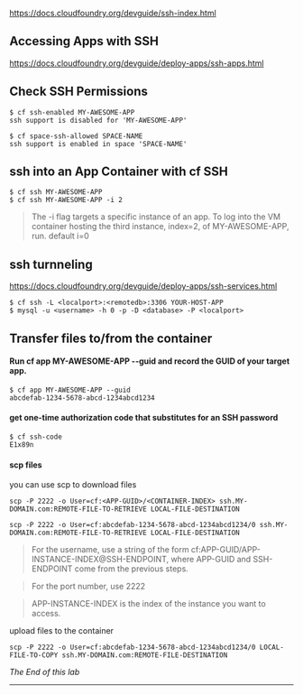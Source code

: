 https://docs.cloudfoundry.org/devguide/ssh-index.html

## Accessing Apps with SSH
https://docs.cloudfoundry.org/devguide/deploy-apps/ssh-apps.html

## Check SSH Permissions

```
$ cf ssh-enabled MY-AWESOME-APP
ssh support is disabled for 'MY-AWESOME-APP'

$ cf space-ssh-allowed SPACE-NAME
ssh support is enabled in space 'SPACE-NAME'
```

## ssh into an App Container with cf SSH
```
$ cf ssh MY-AWESOME-APP
$ cf ssh MY-AWESOME-APP -i 2
```
> The -i flag targets a specific instance of an app. To log into the VM container hosting the third instance, index=2, of MY-AWESOME-APP, run. default i=0

## ssh turnneling 
https://docs.cloudfoundry.org/devguide/deploy-apps/ssh-services.html
```
$ cf ssh -L <localport>:<remotedb>:3306 YOUR-HOST-APP
$ mysql -u <username> -h 0 -p -D <database> -P <localport>
```

## Transfer files to/from the container

#### Run cf app MY-AWESOME-APP --guid and record the GUID of your target app.

```
$ cf app MY-AWESOME-APP --guid
abcdefab-1234-5678-abcd-1234abcd1234
```

#### get one-time authorization code that substitutes for an SSH password
```
$ cf ssh-code
E1x89n
```

#### scp files
you can use scp to download files 
```
scp -P 2222 -o User=cf:<APP-GUID>/<CONTAINER-INDEX> ssh.MY-DOMAIN.com:REMOTE-FILE-TO-RETRIEVE LOCAL-FILE-DESTINATION

scp -P 2222 -o User=cf:abcdefab-1234-5678-abcd-1234abcd1234/0 ssh.MY-DOMAIN.com:REMOTE-FILE-TO-RETRIEVE LOCAL-FILE-DESTINATION
```
>  For the username, use a string of the form cf:APP-GUID/APP-INSTANCE-INDEX@SSH-ENDPOINT, where APP-GUID and SSH-ENDPOINT come from the previous steps. 

> For the port number, use 2222

> APP-INSTANCE-INDEX is the index of the instance you want to access.


upload files to the container
```
scp -P 2222 -o User=cf:abcdefab-1234-5678-abcd-1234abcd1234/0 LOCAL-FILE-TO-COPY ssh.MY-DOMAIN.com:REMOTE-FILE-DESTINATION

```

*The End of this lab*

---
